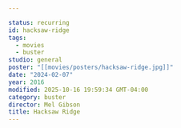```yaml
---

status: recurring
id: hacksaw-ridge
tags:
  - movies
  - buster
studio: general
poster: "[[movies/posters/hacksaw-ridge.jpg]]"
date: "2024-02-07"
year: 2016
modified: 2025-10-16 19:59:34 GMT-04:00
category: buster
director: Mel Gibson
title: Hacksaw Ridge
---
```


